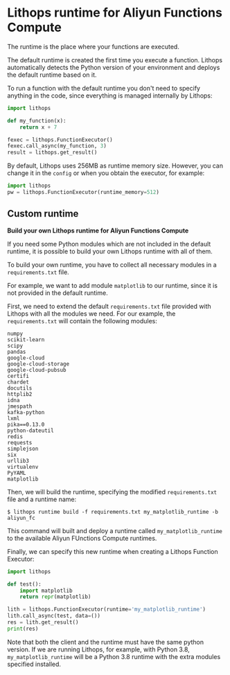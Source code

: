 # Lithops runtime for Aliyun Functions Compute

The runtime is the place where your functions are executed.

The default runtime is created the first time you execute a function. Lithops automatically detects the Python version of your environment and deploys the default runtime based on it.

To run a function with the default runtime you don't need to specify anything in the code, since everything is managed internally by Lithops:

```python
import lithops

def my_function(x):
    return x + 7

fexec = lithops.FunctionExecutor()
fexec.call_async(my_function, 3)
result = lithops.get_result()
```

By default, Lithops uses 256MB as runtime memory size. However, you can change it in the `config` or when you obtain the executor, for example:

```python
import lithops
pw = lithops.FunctionExecutor(runtime_memory=512)
```

## Custom runtime

**Build your own Lithops runtime for Aliyun Functions Compute**

If you need some Python modules which are not included in the default runtime, it is possible to build your own Lithops runtime with all of them.

To build your own runtime, you have to collect all necessary modules in a `requirements.txt` file.

For example, we want to add module `matplotlib` to our runtime, since it is not provided in the default runtime.

First, we need to extend the default `requirements.txt` file provided with Lithops with all the modules we need. For our example, the `requirements.txt` will contain the following modules:
```
numpy
scikit-learn
scipy
pandas
google-cloud
google-cloud-storage
google-cloud-pubsub
certifi
chardet
docutils
httplib2
idna
jmespath
kafka-python
lxml
pika==0.13.0
python-dateutil
redis
requests
simplejson
six
urllib3
virtualenv
PyYAML
matplotlib
```

Then, we will build the runtime, specifying the modified `requirements.txt` file and a runtime name:
```
$ lithops runtime build -f requirements.txt my_matplotlib_runtime -b aliyun_fc
```

This command will built and deploy a runtime called `my_matplotlib_runtime` to the available Aliyun FUnctions Compute runtimes.

Finally, we can specify this new runtime when creating a Lithops Function Executor:

```python
import lithops

def test():
    import matplotlib
    return repr(matplotlib)

lith = lithops.FunctionExecutor(runtime='my_matplotlib_runtime')
lith.call_async(test, data=())
res = lith.get_result()
print(res)
```

Note that both the client and the runtime must have the same python version. If we are running Lithops, for example, with Python 3.8, `my_matplotlib_runtime` will be a Python 3.8 runtime with the extra modules specified installed.
